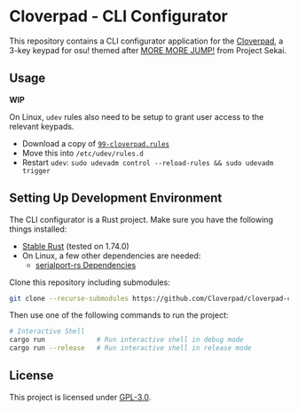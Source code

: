 # Cloverpad - CLI Configurator

This repository contains a CLI configurator application for the [Cloverpad](https://github.com/Cloverpad), a 3-key keypad for osu! themed after [MORE MORE JUMP!](https://www.sekaipedia.org/wiki/MORE_MORE_JUMP!) from Project Sekai.

## Usage

**WIP**

On Linux, `udev` rules also need to be setup to grant user access to the relevant keypads.

- Download a copy of [`99-cloverpad.rules`](./udev/99-cloverpad.rules)
- Move this into `/etc/udev/rules.d`
- Restart `udev`: `sudo udevadm control --reload-rules && sudo udevadm trigger`

## Setting Up Development Environment

The CLI configurator is a Rust project. Make sure you have the following things installed:

- [Stable Rust](https://www.rust-lang.org/learn/get-started) (tested on 1.74.0)
- On Linux, a few other dependencies are needed:
  - [serialport-rs Dependencies](https://github.com/serialport/serialport-rs#dependencies)

Clone this repository including submodules:

```bash
git clone --recurse-submodules https://github.com/Cloverpad/cloverpad-configurator-cli.git
```

Then use one of the following commands to run the project:

```bash
# Interactive Shell
cargo run             # Run interactive shell in debug mode
cargo run --release   # Run interactive shell in release mode
```

## License

This project is licensed under [GPL-3.0](./LICENSE).
